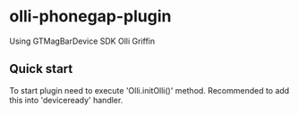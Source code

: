 olli-phonegap-plugin
========================

Using GTMagBarDevice SDK Olli Griffin
## Quick start
To start plugin need to execute 'Olli.initOlli()' method.
Recommended to add this into 'deviceready' handler.

